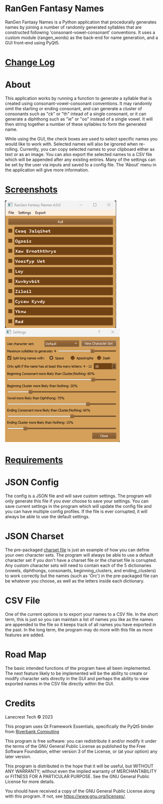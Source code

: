 # RanGen Fantasy Names

RanGen Fantasy Names is a Python application that procedurally generates names by joining a number of randomly generated syllables that are constructed following 'consonant-vowel-consonant' conventions. It uses a custom module (rangen_words) as the back-end for name generation, and a GUI front-end using PyQt5.

[Change Log](CHANGELOG.md)
=

About
=
This application works by running a function to generate a syllable that is created using consonant-vowel-consonant conventions. It may randomly omit the starting or ending consonant, and can generate a cluster of consonants such as "ck" or "th" intead of a single consonant, or it can generate a diphthong such as "ie" or "oo" instead of a single vowel. It will then string together a number of these syllables to form the generated name.

While using the GUI, the check boxes are used to select specific names you would like to work with. Selected names will also be ignored when re-rolling. Currently, you can copy selected names to your clipboard either as text or as an image. You can also export the selected names to a CSV file which will be appended after any existing entries. Many of the settings can be set by the user via inputs and saved to a config file. The 'About' menu in the application will give more information.

[Screenshots](/screenshots)
=
![Alt text](/screenshots/v4-0-0_main.png?raw=true "Main Window")
![Alt text](/screenshots/v4-0-0_settings.png?raw=true "Settings Window")

[Requirements](requirements.txt)
=

JSON Config
=
The config is a JSON file and will save custom settings. The program will only generate this file if you ever choose to save your settings. You can save current settings in the program which will update the config file and you can have multiple config profiles. If the file is ever corrupted, it will always be able to use the default settings.

JSON Charset
=
The pre-packaged [charset file](/rangen/charsets.json) is just an example of how you can define your own character sets. The program will always be able to use a default character set if you don't have a charset file or the charset file is corrupted. Any custom character sets will need to contain each of the 5 dictionaries (vowels, diphthongs, consonants, beginning_clusters, and ending_clusters) to work correctly but the names (such as 'Orc') in the pre-packaged file can be whatever you choose, as well as the letters inside each dictionary.

CSV File
=
One of the current options is to export your names to a CSV file. In the short term, this is just so you can maintain a list of names you like as the names are appended to the file so it keeps track of all names you have exported in the past. In the long term, the program may do more with this file as more features are added.

Road Map
=
The basic intended functions of the program have all been implemented. The next feature likely to be implemented will be the ability to create or modify character sets directly in the GUI and perhaps the ability to view exported names in the CSV file directly within the GUI.

Credits
=
Lanecrest Tech © 2023

This program uses Qt Framework Essentials, specifically the PyQt5 binder from [Riverbank Computing](https://www.riverbankcomputing.com/)

This program is free software: you can redistribute it and/or modify it under the terms of the GNU General Public License as published by the Free Software Foundation, either version 3 of the License, or (at your option) any later version.

This program is distributed in the hope that it will be useful, but WITHOUT ANY WARRANTY; without even the implied warranty of MERCHANTABILITY or FITNESS FOR A PARTICULAR PURPOSE. See the GNU General Public License for more details.

You should have received a copy of the GNU General Public License along with this program. If not, see <https://www.gnu.org/licenses/>.
